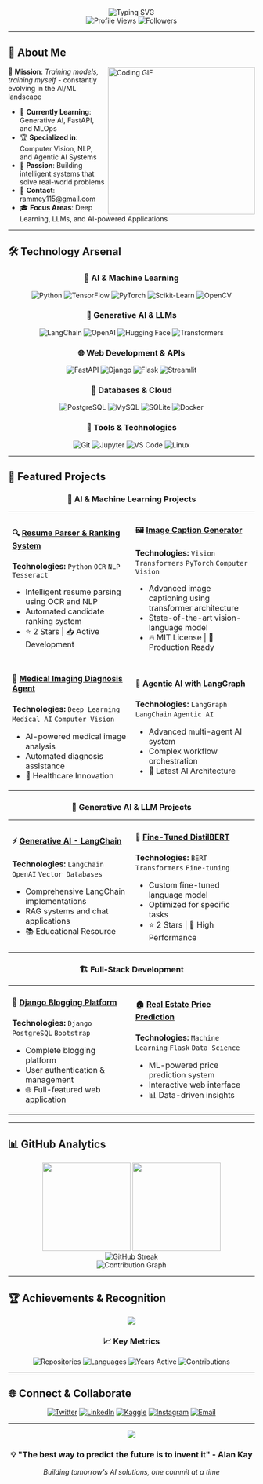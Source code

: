 <!-- Professional GitHub Profile Readme -->

<div align="center">
  <img src="https://readme-typing-svg.herokuapp.com?font=Fira+Code&weight=600&size=28&pause=1000&color=00D4FF&center=true&vCenter=true&random=false&width=600&lines=Hi+%F0%9F%91%8B%2C+I'm+Ramdular+Yadav;AI%2FML+Engineer;Passionate+about+Innovation;Building+the+Future+with+AI" alt="Typing SVG" />
</div>

<div align="center">
  <img src="https://komarev.com/ghpvc/?username=helpram&label=Profile%20views&color=00d4ff&style=for-the-badge" alt="Profile Views" />
  <img src="https://img.shields.io/github/followers/helpram?label=Followers&style=for-the-badge&color=00d4ff" alt="Followers" />
</div>

---

## 🚀 About Me

<img align="right" width="300" src="https://cdn.dribbble.com/users/1162077/screenshots/3848914/programmer.gif" alt="Coding GIF"/>

🎯 **Mission**: *Training models, training myself* - constantly evolving in the AI/ML landscape

- 🔬 **Currently Learning**: Generative AI, FastAPI, and MLOps
- 🏆 **Specialized in**: Computer Vision, NLP, and Agentic AI Systems  
- 🌟 **Passion**: Building intelligent systems that solve real-world problems
- 📧 **Contact**: [rammey115@gmail.com](mailto:rammey115@gmail.com)
- 🎓 **Focus Areas**: Deep Learning, LLMs, and AI-powered Applications

---

## 🛠️ Technology Arsenal

<div align="center">

### 🧠 AI & Machine Learning
![Python](https://img.shields.io/badge/Python-FFD43B?style=for-the-badge&logo=python&logoColor=blue)
![TensorFlow](https://img.shields.io/badge/TensorFlow-FF6F00?style=for-the-badge&logo=tensorflow&logoColor=white)
![PyTorch](https://img.shields.io/badge/PyTorch-EE4C2C?style=for-the-badge&logo=pytorch&logoColor=white)
![Scikit-Learn](https://img.shields.io/badge/Scikit--Learn-F7931E?style=for-the-badge&logo=scikit-learn&logoColor=white)
![OpenCV](https://img.shields.io/badge/OpenCV-27338e?style=for-the-badge&logo=OpenCV&logoColor=white)

### 🤖 Generative AI & LLMs
![LangChain](https://img.shields.io/badge/LangChain-1C3C3C?style=for-the-badge&logo=langchain&logoColor=white)
![OpenAI](https://img.shields.io/badge/OpenAI-412991?style=for-the-badge&logo=openai&logoColor=white)
![Hugging Face](https://img.shields.io/badge/%F0%9F%A4%97%20Hugging%20Face-FFD21E?style=for-the-badge)
![Transformers](https://img.shields.io/badge/Transformers-FF6B6B?style=for-the-badge)

### 🌐 Web Development & APIs
![FastAPI](https://img.shields.io/badge/FastAPI-009688?style=for-the-badge&logo=fastapi&logoColor=white)
![Django](https://img.shields.io/badge/Django-092E20?style=for-the-badge&logo=django&logoColor=white)
![Flask](https://img.shields.io/badge/Flask-000000?style=for-the-badge&logo=flask&logoColor=white)
![Streamlit](https://img.shields.io/badge/Streamlit-FF4B4B?style=for-the-badge&logo=streamlit&logoColor=white)

### 💾 Databases & Cloud
![PostgreSQL](https://img.shields.io/badge/PostgreSQL-336791?style=for-the-badge&logo=postgresql&logoColor=white)
![MySQL](https://img.shields.io/badge/MySQL-4479A1?style=for-the-badge&logo=mysql&logoColor=white)
![SQLite](https://img.shields.io/badge/SQLite-07405E?style=for-the-badge&logo=sqlite&logoColor=white)
![Docker](https://img.shields.io/badge/Docker-2496ED?style=for-the-badge&logo=docker&logoColor=white)

### 🔧 Tools & Technologies
![Git](https://img.shields.io/badge/Git-F05032?style=for-the-badge&logo=git&logoColor=white)
![Jupyter](https://img.shields.io/badge/Jupyter-F37626?style=for-the-badge&logo=jupyter&logoColor=white)
![VS Code](https://img.shields.io/badge/VS%20Code-007ACC?style=for-the-badge&logo=visual-studio-code&logoColor=white)
![Linux](https://img.shields.io/badge/Linux-FCC624?style=for-the-badge&logo=linux&logoColor=black)

</div>

---

## 🌟 Featured Projects

<div align="center">

### 🎯 **AI & Machine Learning Projects**

<table>
<tr>
<td width="50%">

#### 🔍 [Resume Parser & Ranking System](https://github.com/HelpRam/Resume-Parser-Using-OCR-and-NLP)
**Technologies:** `Python` `OCR` `NLP` `Tesseract`
- Intelligent resume parsing using OCR and NLP
- Automated candidate ranking system
- ⭐ 2 Stars | 📥 Active Development

</td>
<td width="50%">

#### 🖼️ [Image Caption Generator](https://github.com/HelpRam/image-captioinoing-using-vision-transformer)
**Technologies:** `Vision Transformers` `PyTorch` `Computer Vision`
- Advanced image captioning using transformer architecture
- State-of-the-art vision-language model
- 🔥 MIT License | 🚀 Production Ready

</td>
</tr>
<tr>
<td width="50%">

#### 🏥 [Medical Imaging Diagnosis Agent](https://github.com/HelpRam/Medical-Imaging-Diagnosis-Agent)
**Technologies:** `Deep Learning` `Medical AI` `Computer Vision`
- AI-powered medical image analysis
- Automated diagnosis assistance
- 🔬 Healthcare Innovation

</td>
<td width="50%">

#### 🤖 [Agentic AI with LangGraph](https://github.com/HelpRam/Agentic-AI-with-Langgraph)
**Technologies:** `LangGraph` `LangChain` `Agentic AI`
- Advanced multi-agent AI system
- Complex workflow orchestration
- 🎯 Latest AI Architecture

</td>
</tr>
</table>

### 🧠 **Generative AI & LLM Projects**

<table>
<tr>
<td width="50%">

#### ⚡ [Generative AI - LangChain](https://github.com/HelpRam/Generative-AI---Langchain)
**Technologies:** `LangChain` `OpenAI` `Vector Databases`
- Comprehensive LangChain implementations
- RAG systems and chat applications
- 📚 Educational Resource

</td>
<td width="50%">

#### 🔧 [Fine-Tuned DistilBERT](https://github.com/HelpRam/Fine-Tune-Pretrained-model-DistilBert-)
**Technologies:** `BERT` `Transformers` `Fine-tuning`
- Custom fine-tuned language model
- Optimized for specific tasks
- ⭐ 2 Stars | 🎯 High Performance

</td>
</tr>
</table>

### 🏗️ **Full-Stack Development**

<table>
<tr>
<td width="50%">

#### 📝 [Django Blogging Platform](https://github.com/HelpRam/DjangoCourse---Blogging-Site)
**Technologies:** `Django` `PostgreSQL` `Bootstrap`
- Complete blogging platform
- User authentication & management
- 🌐 Full-featured web application

</td>
<td width="50%">

#### 🏠 [Real Estate Price Prediction](https://github.com/HelpRam/Real-Estate-prediction)
**Technologies:** `Machine Learning` `Flask` `Data Science`
- ML-powered price prediction system
- Interactive web interface
- 📊 Data-driven insights

</td>
</tr>
</table>

</div>

---

## 📊 GitHub Analytics

<div align="center">
  <img height="180em" src="https://github-readme-stats.vercel.app/api?username=helpram&show_icons=true&theme=tokyonight&include_all_commits=true&count_private=true"/>
  <img height="180em" src="https://github-readme-stats.vercel.app/api/top-langs/?username=helpram&layout=compact&langs_count=8&theme=tokyonight"/>
</div>

<div align="center">
  <img src="https://github-readme-streak-stats.herokuapp.com/?user=helpram&theme=tokyonight" alt="GitHub Streak" />
</div>

<div align="center">
  <img src="https://github-readme-activity-graph.vercel.app/graph?username=helpram&theme=tokyo-night&bg_color=1a1b27&color=70a5fd&line=bf91f3&point=38bdae&area=true&hide_border=true" alt="Contribution Graph"/>
</div>

---

## 🏆 Achievements & Recognition

<div align="center">
  <img src="https://github-profile-trophy.vercel.app/?username=helpram&theme=tokyonight&no-frame=true&no-bg=false&margin-w=4&row=2&column=4" />
</div>

<div align="center">

### 📈 **Key Metrics**
![Repositories](https://img.shields.io/badge/Total%20Repos-25+-00d4ff?style=for-the-badge)
![Languages](https://img.shields.io/badge/Languages-5+-00d4ff?style=for-the-badge)
![Years Active](https://img.shields.io/badge/Years%20Active-2+-00d4ff?style=for-the-badge)
![Contributions](https://img.shields.io/badge/Contributions-500+-00d4ff?style=for-the-badge)

</div>

---

## 🌐 Connect & Collaborate

<div align="center">
  
[![Twitter](https://img.shields.io/badge/Twitter-1DA1F2?style=for-the-badge&logo=twitter&logoColor=white)](https://twitter.com/ram103888)
[![LinkedIn](https://img.shields.io/badge/LinkedIn-0077B5?style=for-the-badge&logo=linkedin&logoColor=white)](https://www.linkedin.com/in/ram-dular-yadav-1611b0228/)
[![Kaggle](https://img.shields.io/badge/Kaggle-20BEFF?style=for-the-badge&logo=kaggle&logoColor=white)](https://kaggle.com/ramdular)
[![Instagram](https://img.shields.io/badge/Instagram-E4405F?style=for-the-badge&logo=instagram&logoColor=white)](https://www.instagram.com/ram_11700/)
[![Email](https://img.shields.io/badge/Email-D14836?style=for-the-badge&logo=gmail&logoColor=white)](mailto:rammey115@gmail.com)

</div>

---

<div align="center">
  <img src="https://capsule-render.vercel.app/api?type=waving&color=gradient&customColorList=6,11,20&height=150&section=footer&text=Thanks%20for%20Visiting!&fontSize=42&fontColor=fff&animation=twinkling&fontAlignY=75"/>
</div>

<div align="center">
  <h3>💡 "The best way to predict the future is to invent it" - Alan Kay</h3>
  <p><i>Building tomorrow's AI solutions, one commit at a time</i></p>
</div>
